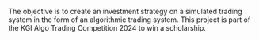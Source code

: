 The objective is to create an investment strategy on a simulated trading system in the form of an algorithmic trading system. This project is part of the KGI Algo Trading Competition 2024 to win a scholarship.
